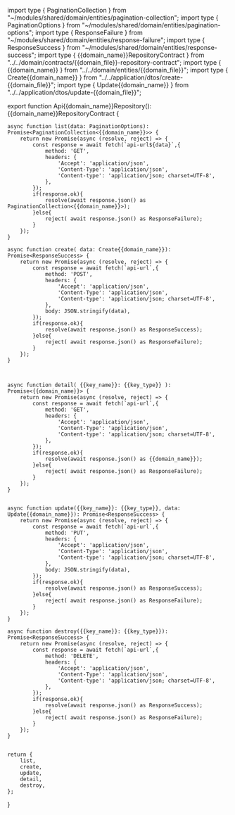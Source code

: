import type { PaginationCollection } from "~/modules/shared/domain/entities/pagination-collection";
import type { PaginationOptions } from "~/modules/shared/domain/entities/pagination-options";
import type { ResponseFailure } from "~/modules/shared/domain/entities/response-failure";
import type { ResponseSuccess } from "~/modules/shared/domain/entities/response-success";
import type { {{domain_name}}RepositoryContract } from "../../domain/contracts/{{domain_file}}-repository-contract";
import type { {{domain_name}} } from "../../domain/entities/{{domain_file}}";
import type { Create{{domain_name}} } from "../../application/dtos/create-{{domain_file}}";
import type { Update{{domain_name}} } from "../../application/dtos/update-{{domain_file}}";

export function Api{{domain_name}}Repository(): {{domain_name}}RepositoryContract {

	async function list(data: PaginationOptions): Promise<PaginationCollection<{{domain_name}}>> {
		return new Promise(async (resolve, reject) => {
			const response = await fetch(`api-url${data}`,{
				method: 'GET',
				headers: {
					'Accept': 'application/json',
					'Content-Type': 'application/json',
					'Content-type': 'application/json; charset=UTF-8',
				},
			});
			if(response.ok){
				resolve(await response.json() as PaginationCollection<{{domain_name}}>);
			}else{
				reject( await response.json() as ResponseFailure);
			}
		});
	}

	async function create( data: Create{{domain_name}}): Promise<ResponseSuccess> {
		return new Promise(async (resolve, reject) => {
			const response = await fetch(`api-url`,{
				method: 'POST',
				headers: {
					'Accept': 'application/json',
					'Content-Type': 'application/json',
					'Content-type': 'application/json; charset=UTF-8',
				},
				body: JSON.stringify(data),
			});
			if(response.ok){
				resolve(await response.json() as ResponseSuccess);
			}else{
				reject( await response.json() as ResponseFailure);
			}
		});
	}

	

	async function detail( {{key_name}}: {{key_type}} ): Promise<{{domain_name}}> {
		return new Promise(async (resolve, reject) => {
			const response = await fetch(`api-url`,{
				method: 'GET',
				headers: {
					'Accept': 'application/json',
					'Content-Type': 'application/json',
					'Content-type': 'application/json; charset=UTF-8',
				},
			});
			if(response.ok){
				resolve(await response.json() as {{domain_name}});
			}else{
				reject( await response.json() as ResponseFailure);
			}
		});
	}


	async function update({{key_name}}: {{key_type}}, data: Update{{domain_name}}): Promise<ResponseSuccess> {
		return new Promise(async (resolve, reject) => {
			const response = await fetch(`api-url`,{
				method: 'PUT',
				headers: {
					'Accept': 'application/json',
					'Content-Type': 'application/json',
					'Content-type': 'application/json; charset=UTF-8',
				},
				body: JSON.stringify(data),
			});
			if(response.ok){
				resolve(await response.json() as ResponseSuccess);
			}else{
				reject( await response.json() as ResponseFailure);
			}
		});
	}

	async function destroy({{key_name}}: {{key_type}}): Promise<ResponseSuccess> {
		return new Promise(async (resolve, reject) => {
			const response = await fetch(`api-url`,{
				method: 'DELETE',
				headers: {
					'Accept': 'application/json',
					'Content-Type': 'application/json',
					'Content-type': 'application/json; charset=UTF-8',
				},
			});
			if(response.ok){
				resolve(await response.json() as ResponseSuccess);
			}else{
				reject( await response.json() as ResponseFailure);
			}
		});
	}
   

	return {
		list,
		create,
		update,
		detail,
		destroy,
	};
}